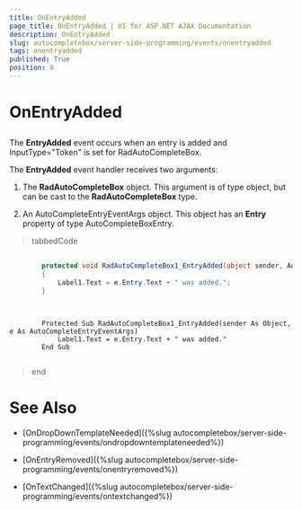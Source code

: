 ```yaml
---
title: OnEntryAdded
page_title: OnEntryAdded | UI for ASP.NET AJAX Documentation
description: OnEntryAdded
slug: autocompletebox/server-side-programming/events/onentryadded
tags: onentryadded
published: True
position: 0
---
```


# OnEntryAdded



## 

The __EntryAdded__ event occurs when an entry is added and InputType="Token" is set for RadAutoCompleteBox.

The __EntryAdded__ event handler receives two arguments:

1. The __RadAutoCompleteBox__ object. This argument is of type object, but can be cast to the __RadAutoCompleteBox__ type.

1. An AutoCompleteEntryEventArgs object. This object has an __Entry__ property of type AutoCompleteBoxEntry.

>tabbedCode

````C#
	
		protected void RadAutoCompleteBox1_EntryAdded(object sender, AutoCompleteEntryEventArgs e)
		{
			Label1.Text = e.Entry.Text + " was added.";
		}
	
````



````VB.NET
	
	    Protected Sub RadAutoCompleteBox1_EntryAdded(sender As Object, e As AutoCompleteEntryEventArgs)
	        Label1.Text = e.Entry.Text + " was added."
	    End Sub
	
````


>end

# See Also

 * [OnDropDownTemplateNeeded]({%slug autocompletebox/server-side-programming/events/ondropdowntemplateneeded%})

 * [OnEntryRemoved]({%slug autocompletebox/server-side-programming/events/onentryremoved%})

 * [OnTextChanged]({%slug autocompletebox/server-side-programming/events/ontextchanged%})
